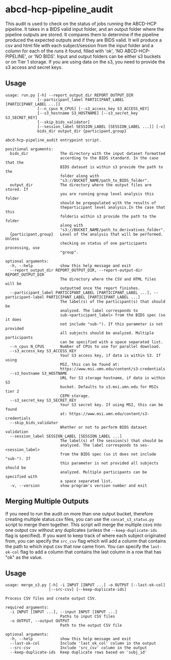 # abcd-hcp-pipeline_audit

This audit is used to check on the status of jobs running the ABCD-HCP pipeline. It takes in a BIDS valid input folder, and an output folder where the pipeline outputs are stored. It compares them to determine if the pipeline produced the expected outputs and if they are BIDS valid. It will produce a csv and html file with each subject/session from the input folder and a column for each of the runs it found, filled with 'ok', 'NO ABCD-HCP-PIPELINE', or 'NO BIDS'. Input and output folders can be either s3 buckets or on Tier 1 storage. If you are using data on the s3, you need to provide the s3 access and secret keys.

## Usage
```
usage: run.py [-h] --report_output_dir REPORT_OUTPUT_DIR
              [--participant_label PARTICIPANT_LABEL [PARTICIPANT_LABEL ...]]
              [--n_cpus N_CPUS] [--s3_access_key S3_ACCESS_KEY]
              [--s3_hostname S3_HOSTNAME] [--s3_secret_key S3_SECRET_KEY]
              [--skip_bids_validator]
              [--session_label SESSION_LABEL [SESSION_LABEL ...]] [-v]
              bids_dir output_dir {participant,group}

abcd-hcp-pipeline_audit entrypoint script.

positional arguments:
  bids_dir              The directory with the input dataset formatted
                        according to the BIDS standard. In the case that the
                        BIDS dataset is within s3 provide the path to the
                        folder along with
                        "s3://BUCKET_NAME/path_to_BIDS_folder".
  output_dir            The directory where the output files are stored. If
                        you are running group level analysis this folder
                        should be prepopulated with the results of
                        theparticipant level analysis.In the case that this
                        folderis within s3 provide the path to the folder
                        along with
                        "s3://BUCKET_NAME/path_to_derivatives_folder".
  {participant,group}   Level of the analysis that will be performed. Unless
                        checking on status of one participants processing, use
                        "group".

optional arguments:
  -h, --help            show this help message and exit
  --report_output_dir REPORT_OUTPUT_DIR, --report-output-dir REPORT_OUTPUT_DIR
                        The directory where the CSV and HTML files will be
                        outputted once the report finishes.
  --participant_label PARTICIPANT_LABEL [PARTICIPANT_LABEL ...], --participant-label PARTICIPANT_LABEL [PARTICIPANT_LABEL ...]
                        The label(s) of the participant(s) that should be
                        analyzed. The label corresponds to
                        sub-<participant_label> from the BIDS spec (so it does
                        not include "sub-"). If this parameter is not provided
                        all subjects should be analyzed. Multiple participants
                        can be specified with a space separated list.
  --n_cpus N_CPUS       Number of CPUs to use for parallel download.
  --s3_access_key S3_ACCESS_KEY
                        Your S3 access key, if data is within S3. If using
                        MSI, this can be found at:
                        https://www.msi.umn.edu/content/s3-credentials
  --s3_hostname S3_HOSTNAME
                        URL for S3 storage hostname, if data is within S3
                        bucket. Defaults to s3.msi.umn.edu for MSIs tier 2
                        CEPH storage.
  --s3_secret_key S3_SECRET_KEY
                        Your S3 secret key. If using MSI, this can be found
                        at: https://www.msi.umn.edu/content/s3-credentials
  --skip_bids_validator
                        Whether or not to perform BIDS dataset validation
  --session_label SESSION_LABEL [SESSION_LABEL ...]
                        The label(s) of the session(s) that should be
                        analyzed. The label corresponds to ses-<session_label>
                        from the BIDS spec (so it does not include "sub-"). If
                        this parameter is not provided all subjects should be
                        analyzed. Multiple participants can be specified with
                        a space separated list.
  -v, --version         show program's version number and exit

```
## Merging Multiple Outputs

If you need to run the audit on more than one output bucket, therefore creating multiple status.csv files, you can use the `concat_s3_status.py` script to merge them together. This script will merge the multiple csvs into one output csv without any duplicates (unless the `--keep-duplicate-ids` flag is specified). If you want to keep track of where each subject originated from, you can specify the `src_csv` flag which will add a column that contains the path to which input csv that row came from. You can specify the `last-ok-col` flag to add a column that contains the last column in a row that has "ok" as the value. 

## Usage
```
usage: merge_s3.py [-h] -i INPUT [INPUT ...] -o OUTPUT [--last-ok-col]
                   [--src-csv] [--keep-duplicate-ids]

Process CSV files and create output CSV.

required arguments:
  -i INPUT [INPUT ...], --input INPUT [INPUT ...]
                        Paths to input CSV files
  -o OUTPUT, --output OUTPUT
                        Path to the output CSV file

optional arguments:
  -h, --help            show this help message and exit
  --last-ok-col         Include 'last_ok_col' column in the output
  --src-csv             Include 'src_csv' column in the output
  --keep-duplicate-ids  Keep duplicate rows based on 'subj_id'
```
